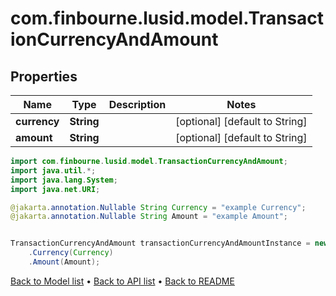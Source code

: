 # com.finbourne.lusid.model.TransactionCurrencyAndAmount

## Properties

Name | Type | Description | Notes
------------ | ------------- | ------------- | -------------
**currency** | **String** |  | [optional] [default to String]
**amount** | **String** |  | [optional] [default to String]

```java
import com.finbourne.lusid.model.TransactionCurrencyAndAmount;
import java.util.*;
import java.lang.System;
import java.net.URI;

@jakarta.annotation.Nullable String Currency = "example Currency";
@jakarta.annotation.Nullable String Amount = "example Amount";


TransactionCurrencyAndAmount transactionCurrencyAndAmountInstance = new TransactionCurrencyAndAmount()
    .Currency(Currency)
    .Amount(Amount);
```


[Back to Model list](../README.md#documentation-for-models) &#8226; [Back to API list](../README.md#documentation-for-api-endpoints) &#8226; [Back to README](../README.md)
